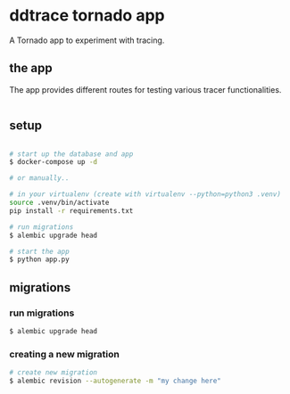 # ddtrace tornado app

A Tornado app to experiment with tracing.

## the app

The app provides different routes for testing various tracer functionalities.


```bash

```


## setup

```bash

# start up the database and app
$ docker-compose up -d

# or manually..

# in your virtualenv (create with virtualenv --python=python3 .venv)
source .venv/bin/activate
pip install -r requirements.txt

# run migrations
$ alembic upgrade head

# start the app
$ python app.py
```


## migrations

### run migrations

```bash
$ alembic upgrade head
```

### creating a new migration
```bash
# create new migration
$ alembic revision --autogenerate -m "my change here"
```
